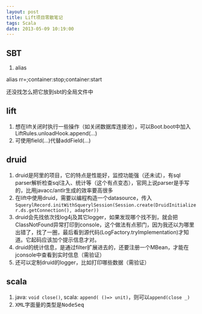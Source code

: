 ```yaml
---
layout: post
title: Lift项目零散笔记
tags: Scala
date: 2013-05-09 10:19:00
---
```


## SBT

1.  alias

alias rr=;container:stop;container:start

还没找怎么把它放到sbt的全局文件中

## lift

1.  想在lift关闭时执行一些操作（如关闭数据库连接池），可以Boot.boot中加入LiftRules.unloadHook.append(...)
2.  可使用field(...)代替addField(...)

## druid

1.  druid是阿里的项目，它的特点是性能好，监控功能强（还未试），有sql parser解析检查sql注入、统计等（这个有点变态），官网上说parser是手写的，比用javacc/antlr生成的效率要高很多
2.  在lift中使用druid，需要以编程构造一个datasource，传入`SquerylRecord.initWithSquerylSession(Session.create(DruidInitializer.ds.getConnection(), adapter))`
3.  druid会先找依次找log4j及其它logger，如果发现哪个找不到，就会把ClassNotFound异常打印到console，这个做法有点邪门，因为我还以为哪里出错了，找了一圈，最后看到源代码(LogFactory.tryImplementation)才知道。它起码应该加个提示信息才对。
4.  druid的统计信息，是通过filter扩展进去的，还要注册一个MBean，才能在jconsole中查看到实时信息（需验证）
5.  还可以定制druid的logger，比如打印哪些数据（需验证）

## scala

1.  java: `void close()`, scala: `append( ()=> unit)`，则可以`append(close _)`
2.  <span style="font-family: monospace;">XML字面量<a></a><b></b>的类型是NodeSeq</span>

